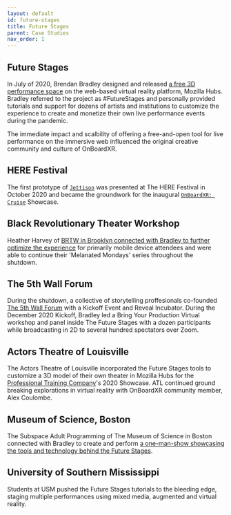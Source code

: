 ```yaml
---
layout: default
id: future-stages
title: Future Stages
parent: Case Studies
nav_order: 1
---
```


## Future Stages
In July of 2020, Brendan Bradley designed and released [a free 3D performance space](https://www.playbill.com/article/can-this-game-changing-innovation-get-live-theatre-back-before-the-pandemic-ends) on the web-based virtual reality platform, Mozilla Hubs. Bradley referred to the project as #FutureStages and personally provided tutorials and support for dozens of artists and institutions to customize the experience to create and monetize their own live performance events during the pandemic. 

The immediate impact and scalbility of offering a free-and-open tool for live performance on the immersive web influenced the original creative community and culture of OnBoardXR.

## HERE Festival
The first prototype of [`Jettison`](./jettison.md) was presented at The HERE Festival in October 2020 and became the groundwork for the inaugural [`OnBoardXR: Cruise`](./obxr-cruise.md) Showcase. 

## Black Revolutionary Theater Workshop
Heather Harvey of [BRTW in Brooklyn connected with Bradley to further optimize the experience](https://www.youtube.com/watch?app=desktop&v=3W50g6jwpKI&t=156s) for primarily mobile device attendees and were able to continue their 'Melanated Mondays' series throughout the shutdown.

## The 5th Wall Forum
During the shutdown, a collective of storytelling proffesionals co-founded [The 5th Wall Forum](https://www.5thwallforum.com/podcast) with a Kickoff Event and Reveal Incubator. During the December 2020 Kickoff, Bradley led a Bring Your Production Virtual workshop and panel inside The Future Stages with a dozen participants while broadcasting in 2D to several hundred spectators over Zoom.

## Actors Theatre of Louisville
The Actors Theatre of Louisville incorporated the Future Stages tools to customize a 3D model of their own theater in Mozilla Hubs for the [Professional Training Company](https://www.actorstheatre.org/blog/tags/Professional%20Training%20Company)'s 2020 Showcase. ATL continued ground breaking explorations in virtual reality with OnBoardXR community member, Alex Coulombe. 

## Museum of Science, Boston
The Subspace Adult Programming of The Museum of Science in Boston connected with Bradley to create and perform [a one-man-show showcasing the tools and technology behind the Future Stages](https://playbill.com/article/watch-this-live-virtual-reality-theatre-performance-from-the-museum-of-science).  

## University of Southern Mississippi
Students at USM pushed the Future Stages tutorials to the bleeding edge, staging multiple performances using mixed media, augmented and virtual reality. 
